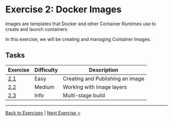 # Exercise 2: Docker Images
Images are templates that Docker and other Container Runtimes use to create and launch containers

In this exercise, we will be creating and managing Container Images.

## Tasks
| Exercise                        | Difficulty     | Description                                       |
| ---                             | ---            | ---                                               |
| [2.1](./21-MyFirstImage.md)     | Easy           | Creating and Publishing an image                  |
| [2.2](./22-ImageLayers.md)      | Medium         | Working with image layers                         |
| [2.3](./23-MultiStageBuild.md)  | Info           | Multi-stage build                                 |

---
[Back to Exercises](./README.md) | [Next Exercise >](./21-MyFirstImage.md)

